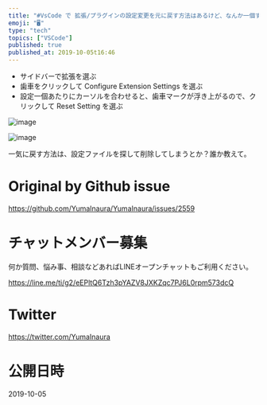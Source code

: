 ```yaml
---
title: "#VsCode で 拡張/プラグインの設定変更を元に戻す方法はあるけど、なんか一個ずつ操作しなきゃいけないし、地道な作業…。"
emoji: "🖥"
type: "tech"
topics: ["VSCode"]
published: true
published_at: 2019-10-05t16:46
---
```


- サイドバーで拡張を選ぶ
- 歯車をクリックして Configure Extension Settings を選ぶ
- 設定一個あたりにカーソルを合わせると、歯車マークが浮き上がるので、クリックして Reset Setting を選ぶ

![image](https://user-images.githubusercontent.com/13635059/66250397-289fcb80-e77d-11e9-8fe0-a72e673a3e46.png)

![image](https://user-images.githubusercontent.com/13635059/66250394-19208280-e77d-11e9-97fa-1e2bc7a57ab5.png)

一気に戻す方法は、設定ファイルを探して削除してしまうとか？誰か教えて。

# Original by Github issue

https://github.com/YumaInaura/YumaInaura/issues/2559








<!-- Update From Qiita API -->

# チャットメンバー募集


何か質問、悩み事、相談などあればLINEオープンチャットもご利用ください。

https://line.me/ti/g2/eEPltQ6Tzh3pYAZV8JXKZqc7PJ6L0rpm573dcQ





# Twitter


https://twitter.com/YumaInaura


<!-- Update From Qiita API -->



# 公開日時

2019-10-05
